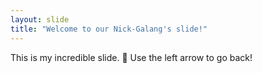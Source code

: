 ```yaml
---
layout: slide
title: "Welcome to our Nick-Galang's slide!"
---
```

This is my incredible slide. :tada:
Use the left arrow to go back!
